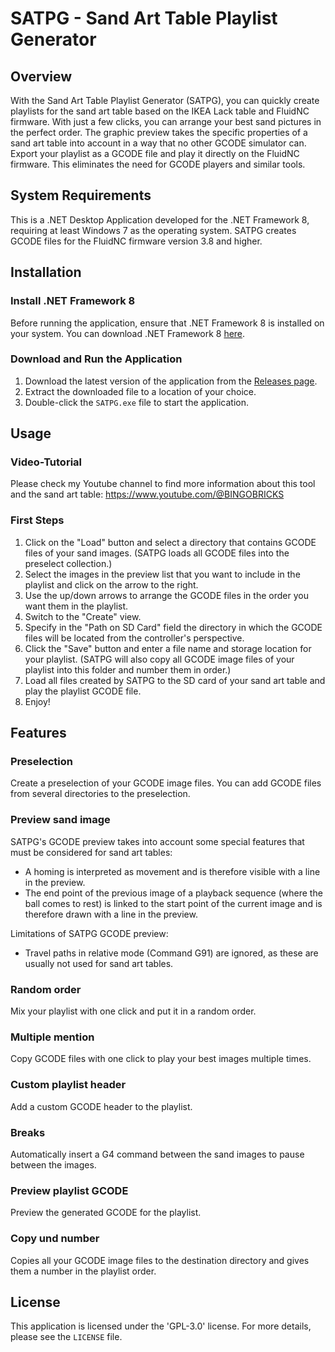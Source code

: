 # SATPG - Sand Art Table Playlist Generator
## Overview
With the Sand Art Table Playlist Generator (SATPG), you can quickly create playlists for the sand art table based on the IKEA Lack table and FluidNC firmware. With just a few clicks, you can arrange your best sand pictures in the perfect order. The graphic preview takes the specific properties of a sand art table into account in a way that no other GCODE simulator can. Export your playlist as a GCODE file and play it directly on the FluidNC firmware. This eliminates the need for GCODE players and similar tools.

## System Requirements
This is a .NET Desktop Application developed for the .NET Framework 8, requiring at least Windows 7 as the operating system.
SATPG creates GCODE files for the FluidNC firmware version 3.8 and higher.

## Installation

### Install .NET Framework 8
Before running the application, ensure that .NET Framework 8 is installed on your system. You can download .NET Framework 8 [here](https://dotnet.microsoft.com/en-us/download).

### Download and Run the Application
1. Download the latest version of the application from the [Releases page](https://github.com/Belott/SATPG-Sand-Art-Table-Playlist-Generator/releases).
2. Extract the downloaded file to a location of your choice.
3. Double-click the `SATPG.exe` file to start the application.

## Usage
### Video-Tutorial
Please check my Youtube channel to find more information about this tool and the sand art table: https://www.youtube.com/@BINGOBRICKS

### First Steps
1. Click on the "Load" button and select a directory that contains GCODE files of your sand images. (SATPG loads all GCODE files into the preselect collection.)
2. Select the images in the preview list that you want to include in the playlist and click on the arrow to the right.
3. Use the up/down arrows to arrange the GCODE files in the order you want them in the playlist.
4. Switch to the "Create" view.
5. Specify in the "Path on SD Card" field the directory in which the GCODE files will be located from the controller's perspective.
6. Click the "Save" button and enter a file name and storage location for your playlist. (SATPG will also copy all GCODE image files of your playlist into this folder and number them in order.)
7. Load all files created by SATPG to the SD card of your sand art table and play the playlist GCODE file.
8. Enjoy!

## Features
### Preselection
Create a preselection of your GCODE image files. You can add GCODE files from several directories to the preselection.

### Preview sand image 
SATPG's GCODE preview takes into account some special features that must be considered for sand art tables:
- A homing is interpreted as movement and is therefore visible with a line in the preview.
- The end point of the previous image of a playback sequence (where the ball comes to rest) is linked to the start point of the current image and is therefore drawn with a line in the preview.

Limitations of SATPG GCODE preview:
- Travel paths in relative mode (Command G91) are ignored, as these are usually not used for sand art tables.

### Random order
Mix your playlist with one click and put it in a random order.

### Multiple mention 
Copy GCODE files with one click to play your best images multiple times.

### Custom playlist header
Add a custom GCODE header to the playlist.

### Breaks
Automatically insert a G4 command between the sand images to pause between the images.

### Preview playlist GCODE
Preview the generated GCODE for the playlist.

### Copy und number
Copies all your GCODE image files to the destination directory and gives them a number in the playlist order.

## License
This application is licensed under the 'GPL-3.0' license. For more details, please see the `LICENSE` file.
